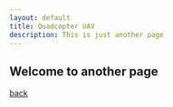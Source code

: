 ```yaml
---
layout: default
title: Quadcopter UAV
description: This is just another page
---
```


## Welcome to another page



[back](./)